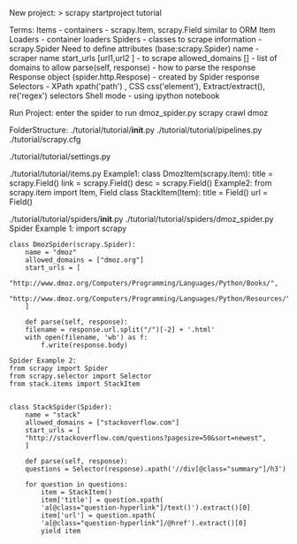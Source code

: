 New project: > scrapy startproject tutorial

Terms: 
	Items - containers - scrapy.Item, scrapy.Field similar to ORM 
	Item Loaders - container loaders 
	Spiders - classes to scrape information - scrapy.Spider
		Need to define attributes (base:scrapy.Spider) 
			name - scraper name
			start_urls [url1,url2 ]  - to scrape
			allowed_domains [] - list of domains to allow 
			parse(self, response) - how to parse the response 
	Response object (spider.http.Respose) - created by Spider response 
	Selectors - XPath xpath('path') , CSS css('element'), Extract/extract(), re('regex') selectors 
	Shell mode - using ipython notebook 

Run Project: enter the spider to run dmoz_spider.py 
	scrapy crawl dmoz

FolderStructure: 
./tutorial/tutorial/__init__.py
./tutorial/tutorial/pipelines.py
./tutorial/scrapy.cfg

./tutorial/tutorial/settings.py

./tutorial/tutorial/items.py
	Example1: 
	class DmozItem(scrapy.Item):
		title = scrapy.Field()
		link = scrapy.Field()
		desc = scrapy.Field()
	Example2: 
	from scrapy.item import Item, Field
	class StackItem(Item):
	    title = Field()
	    url = Field()


./tutorial/tutorial/spiders/__init__.py
./tutorial/tutorial/spiders/dmoz_spider.py 
	Spider Example 1: 
	import scrapy

	class DmozSpider(scrapy.Spider):
	    name = "dmoz"
	    allowed_domains = ["dmoz.org"]
	    start_urls = [
		"http://www.dmoz.org/Computers/Programming/Languages/Python/Books/",
		"http://www.dmoz.org/Computers/Programming/Languages/Python/Resources/"
	    ]

	    def parse(self, response):
		filename = response.url.split("/")[-2] + '.html'
		with open(filename, 'wb') as f:
		    f.write(response.body)

	Spider Example 2: 
	from scrapy import Spider
	from scrapy.selector import Selector
	from stack.items import StackItem


	class StackSpider(Spider):
	    name = "stack"
	    allowed_domains = ["stackoverflow.com"]
	    start_urls = [
		"http://stackoverflow.com/questions?pagesize=50&sort=newest",
	    ]

	    def parse(self, response):
		questions = Selector(response).xpath('//div[@class="summary"]/h3')

		for question in questions:
		    item = StackItem()
		    item['title'] = question.xpath(
			'a[@class="question-hyperlink"]/text()').extract()[0]
		    item['url'] = question.xpath(
			'a[@class="question-hyperlink"]/@href').extract()[0]
		    yield item


